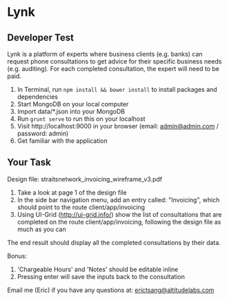 # Lynk

## Developer Test
Lynk is a platform of experts where business clients (e.g. banks) can request phone consultations to get advice for their specific business needs (e.g. auditing). For each completed consultation, the expert will need to be paid.

1. In Terminal, run `npm install && bower install` to install packages and dependencies
2. Start MongoDB on your local computer
3. Import data/*.json into your MongoDB
4. Run `grunt serve` to run this on your localhost
5. Visit http://localhost:9000 in your browser (email: admin@admin.com / password: admin)
6. Get familiar with the application

## Your Task

Design file: straitsnetwork_invoicing_wireframe_v3.pdf

1. Take a look at page 1 of the design file
2. In the side bar navigation menu, add an entry called: "Invoicing", which should point to the route client/app/invoicing
3. Using UI-Grid (http://ui-grid.info/) show the list of consultations that are completed on the route client/app/invoicing, following the design file as much as you can

The end result should display all the completed consultations by their data.

Bonus: 

1. 'Chargeable Hours' and 'Notes' should be editable inline
2. Pressing enter will save the inputs back to the consultation 

Email me (Eric) if you have any questions at: erictsang@altitudelabs.com 

